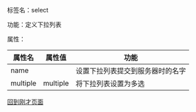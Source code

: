 标签名：select

功能：定义下拉列表

属性：

| 属性名   | 属性值   | 功能                             |
| -------- | -------- | -------------------------------- |
| name     |          | 设置下拉列表提交到服务器时的名字 |
| multiple | multiple | 将下拉列表设置为多选             |

[回到刚才页面](note001-HTML.html)